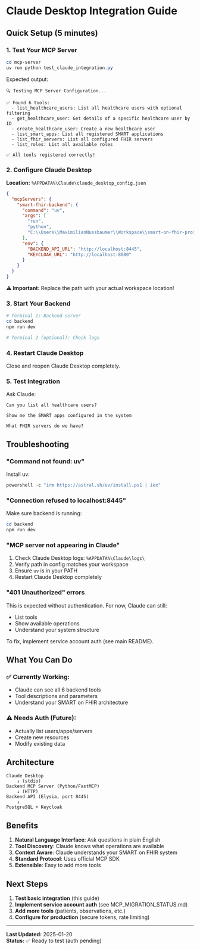 # Claude Desktop Integration Guide

## Quick Setup (5 minutes)

### 1. Test Your MCP Server

```powershell
cd mcp-server
uv run python test_claude_integration.py
```

Expected output:
```
🔍 Testing MCP Server Configuration...

✅ Found 6 tools:
  - list_healthcare_users: List all healthcare users with optional filtering
  - get_healthcare_user: Get details of a specific healthcare user by ID
  - create_healthcare_user: Create a new healthcare user
  - list_smart_apps: List all registered SMART applications
  - list_fhir_servers: List all configured FHIR servers
  - list_roles: List all available roles

✅ All tools registered correctly!
```

### 2. Configure Claude Desktop

**Location:** `%APPDATA%\Claude\claude_desktop_config.json`

```json
{
  "mcpServers": {
    "smart-fhir-backend": {
      "command": "uv",
      "args": [
        "run",
        "python",
        "C:\\Users\\MaximilianNussbaumer\\Workspace\\smart-on-fhir-proxy\\mcp-server\\src\\backend_mcp_server.py"
      ],
      "env": {
        "BACKEND_API_URL": "http://localhost:8445",
        "KEYCLOAK_URL": "http://localhost:8080"
      }
    }
  }
}
```

**⚠️ Important:** Replace the path with your actual workspace location!

### 3. Start Your Backend

```powershell
# Terminal 1: Backend server
cd backend
npm run dev

# Terminal 2 (optional): Check logs
```

### 4. Restart Claude Desktop

Close and reopen Claude Desktop completely.

### 5. Test Integration

Ask Claude:

```
Can you list all healthcare users?
```

```
Show me the SMART apps configured in the system
```

```
What FHIR servers do we have?
```

## Troubleshooting

### "Command not found: uv"

Install uv:
```powershell
powershell -c "irm https://astral.sh/uv/install.ps1 | iex"
```

### "Connection refused to localhost:8445"

Make sure backend is running:
```powershell
cd backend
npm run dev
```

### "MCP server not appearing in Claude"

1. Check Claude Desktop logs: `%APPDATA%\Claude\logs\`
2. Verify path in config matches your workspace
3. Ensure `uv` is in your PATH
4. Restart Claude Desktop completely

### "401 Unauthorized" errors

This is expected without authentication. For now, Claude can still:
- List tools
- Show available operations
- Understand your system structure

To fix, implement service account auth (see main README).

## What You Can Do

### ✅ Currently Working:
- Claude can see all 6 backend tools
- Tool descriptions and parameters
- Understand your SMART on FHIR architecture

### ⚠️ Needs Auth (Future):
- Actually list users/apps/servers
- Create new resources
- Modify existing data

## Architecture

```
Claude Desktop
    ↓ (stdio)
Backend MCP Server (Python/FastMCP)
    ↓ (HTTP)
Backend API (Elysia, port 8445)
    ↓
PostgreSQL + Keycloak
```

## Benefits

1. **Natural Language Interface**: Ask questions in plain English
2. **Tool Discovery**: Claude knows what operations are available
3. **Context Aware**: Claude understands your SMART on FHIR system
4. **Standard Protocol**: Uses official MCP SDK
5. **Extensible**: Easy to add more tools

## Next Steps

1. **Test basic integration** (this guide)
2. **Implement service account auth** (see MCP_MIGRATION_STATUS.md)
3. **Add more tools** (patients, observations, etc.)
4. **Configure for production** (secure tokens, rate limiting)

---

**Last Updated:** 2025-01-20  
**Status:** ✅ Ready to test (auth pending)
